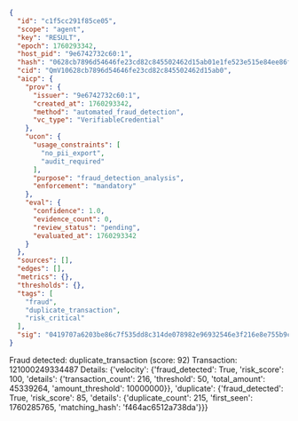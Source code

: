 ```json
{
  "id": "c1f5cc291f85ce05",
  "scope": "agent",
  "key": "RESULT",
  "epoch": 1760293342,
  "host_pid": "9e6742732c60:1",
  "hash": "0628cb7896d54646fe23cd82c845502462d15ab01e1fe523e515e84ee86f1c11",
  "cid": "QmV10628cb7896d54646fe23cd82c845502462d15ab0",
  "aicp": {
    "prov": {
      "issuer": "9e6742732c60:1",
      "created_at": 1760293342,
      "method": "automated_fraud_detection",
      "vc_type": "VerifiableCredential"
    },
    "ucon": {
      "usage_constraints": [
        "no_pii_export",
        "audit_required"
      ],
      "purpose": "fraud_detection_analysis",
      "enforcement": "mandatory"
    },
    "eval": {
      "confidence": 1.0,
      "evidence_count": 0,
      "review_status": "pending",
      "evaluated_at": 1760293342
    }
  },
  "sources": [],
  "edges": [],
  "metrics": {},
  "thresholds": {},
  "tags": [
    "fraud",
    "duplicate_transaction",
    "risk_critical"
  ],
  "sig": "0419707a6203be86c7f535dd8c314de078982e96932546e3f216e8e755b9cd99"
}
```

Fraud detected: duplicate_transaction (score: 92)
Transaction: 121000249334487
Details: {'velocity': {'fraud_detected': True, 'risk_score': 100, 'details': {'transaction_count': 216, 'threshold': 50, 'total_amount': 45339264, 'amount_threshold': 10000000}}, 'duplicate': {'fraud_detected': True, 'risk_score': 85, 'details': {'duplicate_count': 215, 'first_seen': 1760285765, 'matching_hash': 'f464ac6512a738da'}}}